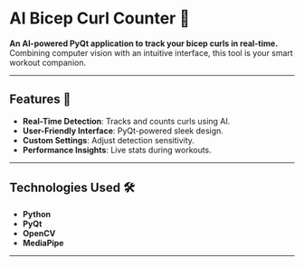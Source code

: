 # AI Bicep Curl Counter 💪

**An AI-powered PyQt application to track your bicep curls in real-time.** Combining computer vision with an intuitive interface, this tool is your smart workout companion.

---

## Features 🚀
- **Real-Time Detection**: Tracks and counts curls using AI.  
- **User-Friendly Interface**: PyQt-powered sleek design.  
- **Custom Settings**: Adjust detection sensitivity.  
- **Performance Insights**: Live stats during workouts.

---

## Technologies Used 🛠️
- **Python**  
- **PyQt**  
- **OpenCV**  
- **MediaPipe**  

---
